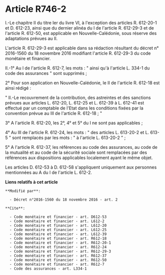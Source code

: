 # Article R746-2

I.-Le chapitre II du titre Ier du livre VI, à l'exception des articles R. 612-20-1 et D. 612-23, ainsi que du dernier alinéa
du I de l'article R. 612-29-3 et de l'article R. 612-50, est applicable en Nouvelle-Calédonie, sous réserve des adaptations
prévues au II. 

L'article R. 612-29-3 est applicable dans sa rédaction résultant du décret n° 2016-1560 du 18 novembre 2016 modifiant
l'article R. 612-29-3 du code monétaire et financier. 

II.-1° Au I de l'article R. 612-7, les mots : " ainsi qu'à l'article L. 334-1 du code des assurances " sont supprimés ; 

2° Pour son application en Nouvelle-Calédonie, le II de l'article R. 612-18 est ainsi rédigé : 

" II.-Le recouvrement de la contribution, des astreintes et des sanctions prévues aux articles L. 612-20, L. 612-25 et L.
612-39 à L. 612-41 est effectué par un comptable de l'Etat dans les conditions fixées par la convention prévue au III de
l'article R. 612-18 ; " 

3° A l'article R. 612-20, les 2°, 4° et 5° du I ne sont pas applicables ; 

4° Au III de l'article R. 612-24, les mots : " des articles L. 613-20-2 et L. 613-5 " sont remplacés par les mots : " à
l'article L. 613-20-2 " ; 

5° A l'article R. 612-37, les références au code des assurances, au code de la mutualité et au code de la sécurité sociale
sont remplacées par des références aux dispositions applicables localement ayant le même objet. 

Les articles D. 612-53 à D. 612-58 s'appliquent uniquement aux personnes mentionnées au A du I de l'article L. 612-2.

**Liens relatifs à cet article**

	**Modifié par**:

	  - Décret n°2016-1560 du 18 novembre 2016 - art. 2

	**Cite**:

	  - Code monétaire et financier - art. D612-53
	  - Code monétaire et financier - art. L612-2
	  - Code monétaire et financier - art. L612-20
	  - Code monétaire et financier - art. L612-25
	  - Code monétaire et financier - art. L612-39
	  - Code monétaire et financier - art. R612-18
	  - Code monétaire et financier - art. R612-20-1
	  - Code monétaire et financier - art. R612-24
	  - Code monétaire et financier - art. R612-29-3
	  - Code monétaire et financier - art. R612-37
	  - Code monétaire et financier - art. R612-50
	  - Code monétaire et financier - art. R612-7
	  - Code des assurances - art. L334-1
